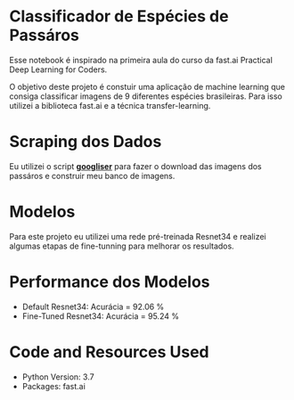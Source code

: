 # Classificador de Espécies de Passáros
Esse notebook é inspirado na primeira aula do curso da fast.ai Practical Deep Learning for Coders.

O objetivo deste projeto é constuir uma aplicação de machine learning que consiga classificar imagens de 9 diferentes espécies brasileiras. Para isso utilizei a biblioteca fast.ai e a técnica transfer-learning.

# Scraping dos Dados

Eu utilizei o script [**googliser**](https://github.com/teracow/googliser) para fazer o download das imagens dos passáros e construir meu banco de imagens.

# Modelos
Para este projeto eu utilizei uma rede pré-treinada Resnet34 e realizei algumas etapas de fine-tunning para melhorar os resultados.

# Performance dos Modelos
- Default Resnet34: Acurácia = 92.06 % 
- Fine-Tuned Resnet34: Acurácia = 95.24 %

# Code and Resources Used

- Python Version: 3.7
- Packages: fast.ai
